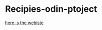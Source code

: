 # Recipies-odin-ptoject

[here is the webiste](https://millermuttu.github.io/Recipies-odin-ptoject/)
